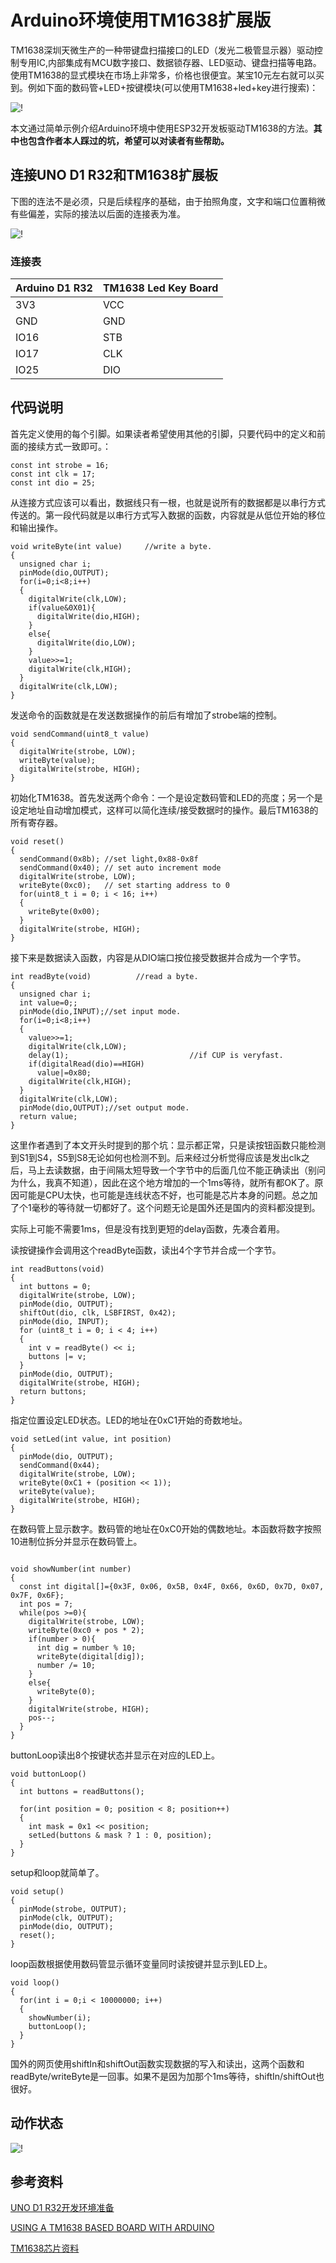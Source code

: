 # Arduino环境使用TM1638扩展版

TM1638深圳天微生产的一种带键盘扫描接口的LED（发光二极管显示器）驱动控制专用IC,内部集成有MCU数字接口、数据锁存器、LED驱动、键盘扫描等电路。使用TM1638的显式模块在市场上非常多，价格也很便宜。某宝10元左右就可以买到。例如下面的数码管+LED+按键模块(可以使用TM1638+led+key进行搜索)：

![!](images/TM1638LedKeyBoard.jpg "TM1638 Led Key Board")   

本文通过简单示例介绍Arduino环境中使用ESP32开发板驱动TM1638的方法。**其中也包含作者本人踩过的坑，希望可以对读者有些帮助。**

## 连接UNO D1 R32和TM1638扩展板

下图的连法不是必须，只是后续程序的基础，由于拍照角度，文字和端口位置稍微有些偏差，实际的接法以后面的连接表为准。

![!](images/Connection.jpg "连接方式")   

### 连接表
|Arduino D1 R32|TM1638 Led Key Board|
|-------|-----|
|3V3|VCC|
|GND|GND|
|IO16|STB|
|IO17|CLK|
|IO25|DIO|

## 代码说明

首先定义使用的每个引脚。如果读者希望使用其他的引脚，只要代码中的定义和前面的接续方式一致即可。：

```
const int strobe = 16;
const int clk = 17;
const int dio = 25;
```

从连接方式应该可以看出，数据线只有一根，也就是说所有的数据都是以串行方式传送的。第一段代码就是以串行方式写入数据的函数，内容就是从低位开始的移位和输出操作。

```
void writeByte(int value)     //write a byte.
{
  unsigned char i;
  pinMode(dio,OUTPUT);
  for(i=0;i<8;i++)
  {
    digitalWrite(clk,LOW);
    if(value&0X01){
      digitalWrite(dio,HIGH);
    }
    else{
      digitalWrite(dio,LOW);
    }
    value>>=1;
    digitalWrite(clk,HIGH);
  }
  digitalWrite(clk,LOW);
}
```
发送命令的函数就是在发送数据操作的前后有增加了strobe端的控制。
```
void sendCommand(uint8_t value)
{
  digitalWrite(strobe, LOW);
  writeByte(value);
  digitalWrite(strobe, HIGH);
}
```
初始化TM1638。首先发送两个命令：一个是设定数码管和LED的亮度；另一个是设定地址自动增加模式，这样可以简化连续/接受数据时的操作。最后TM1638的所有寄存器。

```
void reset()
{
  sendCommand(0x8b); //set light,0x88-0x8f
  sendCommand(0x40); // set auto increment mode
  digitalWrite(strobe, LOW);
  writeByte(0xc0);   // set starting address to 0
  for(uint8_t i = 0; i < 16; i++)
  {
    writeByte(0x00);
  }
  digitalWrite(strobe, HIGH);
}
```

接下来是数据读入函数，内容是从DIO端口按位接受数据并合成为一个字节。

```
int readByte(void)          //read a byte.
{
  unsigned char i;
  int value=0;;  
  pinMode(dio,INPUT);//set input mode.
  for(i=0;i<8;i++)
  {
    value>>=1;
    digitalWrite(clk,LOW);
    delay(1);                           //if CUP is veryfast.
    if(digitalRead(dio)==HIGH)
      value|=0x80;
    digitalWrite(clk,HIGH);
  }
  digitalWrite(clk,LOW);
  pinMode(dio,OUTPUT);//set output mode.
  return value;
}
```
这里作者遇到了本文开头时提到的那个坑：显示都正常，只是读按钮函数只能检测到S1到S4，S5到S8无论如何也检测不到。后来经过分析觉得应该是发出clk之后，马上去读数据，由于间隔太短导致一个字节中的后面几位不能正确读出（别问为什么，我真不知道），因此在这个地方增加的一个1ms等待，就所有都OK了。原因可能是CPU太快，也可能是连线状态不好，也可能是芯片本身的问题。总之加了个1毫秒的等待就一切都好了。这个问题无论是国外还是国内的资料都没提到。

实际上可能不需要1ms，但是没有找到更短的delay函数，先凑合着用。

读按键操作会调用这个readByte函数，读出4个字节并合成一个字节。

```
int readButtons(void)
{
  int buttons = 0;
  digitalWrite(strobe, LOW);
  pinMode(dio, OUTPUT);
  shiftOut(dio, clk, LSBFIRST, 0x42);
  pinMode(dio, INPUT);
  for (uint8_t i = 0; i < 4; i++)
  {
    int v = readByte() << i;
    buttons |= v;
  }
  pinMode(dio, OUTPUT);
  digitalWrite(strobe, HIGH);
  return buttons;
}
```

指定位置设定LED状态。LED的地址在0xC1开始的奇数地址。

```
void setLed(int value, int position)
{
  pinMode(dio, OUTPUT);
  sendCommand(0x44);
  digitalWrite(strobe, LOW);
  writeByte(0xC1 + (position << 1));
  writeByte(value);
  digitalWrite(strobe, HIGH);
}
```

在数码管上显示数字。数码管的地址在0xC0开始的偶数地址。本函数将数字按照10进制位拆分并显示在数码管上。
```

void showNumber(int number)
{
  const int digital[]={0x3F, 0x06, 0x5B, 0x4F, 0x66, 0x6D, 0x7D, 0x07, 0x7F, 0x6F};
  int pos = 7;
  while(pos >=0){
    digitalWrite(strobe, LOW);
    writeByte(0xc0 + pos * 2);
    if(number > 0){
      int dig = number % 10;
      writeByte(digital[dig]);
      number /= 10;
    }
    else{
      writeByte(0);
    }
    digitalWrite(strobe, HIGH);
    pos--;
  }
}
```

buttonLoop读出8个按键状态并显示在对应的LED上。
```
void buttonLoop()
{
  int buttons = readButtons();
 
  for(int position = 0; position < 8; position++)
  {
    int mask = 0x1 << position;
    setLed(buttons & mask ? 1 : 0, position);
  }
}
```

setup和loop就简单了。
```
void setup()
{
  pinMode(strobe, OUTPUT);
  pinMode(clk, OUTPUT);
  pinMode(dio, OUTPUT);
  reset();
}
```
loop函数根据使用数码管显示循环变量同时读按键并显示到LED上。

```
void loop()
{
  for(int i = 0;i < 10000000; i++)
  {
    showNumber(i);
    buttonLoop();    
  }
}
```

国外的网页使用shiftIn和shiftOut函数实现数据的写入和读出，这两个函数和readByte/writeByte是一回事。如果不是因为加那个1ms等待，shiftIn/shiftOut也很好。

## 动作状态

![!](images/running.gif "动作状态.")   

## 参考资料
[UNO D1 R32开发环境准备](https://github.com/xueweiguo/EmbeddedCpp/blob/master/Arduino/ESP32/Startup/ESP32Startup.md)

[USING A TM1638 BASED BOARD WITH ARDUINO](https://blog.3d-logic.com/2015/01/10/using-a-tm1638-based-board-with-arduino/)

[TM1638芯片资料](http://www.titanmec.com/index.php/project/download/id/532.html)